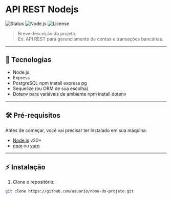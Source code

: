 # API REST Nodejs

![Status](https://img.shields.io/badge/status-em%20desenvolvimento-yellow)
![Node.js](https://img.shields.io/badge/Node.js-v20+-green)
![License](https://img.shields.io/badge/license-MIT-blue)

> Breve descrição do projeto.  
> Ex: API REST para gerenciamento de contas e transações bancárias.

---

## 🚀 Tecnologias

- Node.js
- Express
- PostgreSQL
  npm install express pg
- Sequelize (ou ORM de sua escolha)
- Dotenv para variáveis de ambiente
  npm install dotenv
   
---

## 🛠 Pré-requisitos

Antes de começar, você vai precisar ter instalado em sua máquina:

- [Node.js](https://nodejs.org/en/) v20+
- [npm](https://www.npmjs.com/) ou [yarn](https://yarnpkg.com/)

---

## ⚡ Instalação

1. Clone o repositório:
```bash
git clone https://github.com/usuario/nome-do-projeto.git
